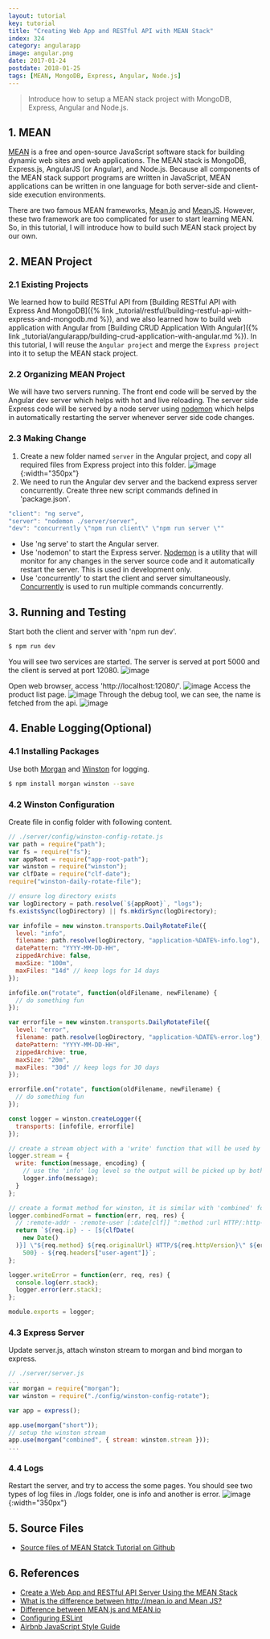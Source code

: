 ```yaml
---
layout: tutorial
key: tutorial
title: "Creating Web App and RESTful API with MEAN Stack"
index: 324
category: angularapp
image: angular.png
date: 2017-01-24
postdate: 2018-01-25
tags: [MEAN, MongoDB, Express, Angular, Node.js]
---
```


> Introduce how to setup a MEAN stack project with MongoDB, Express, Angular and Node.js.

## 1. MEAN
[MEAN](https://en.wikipedia.org/wiki/MEAN_(software_bundle)) is a free and open-source JavaScript software stack for building dynamic web sites and web applications. The MEAN stack is MongoDB, Express.js, AngularJS (or Angular), and Node.js. Because all components of the MEAN stack support programs are written in JavaScript, MEAN applications can be written in one language for both server-side and client-side execution environments.

There are two famous MEAN frameworks, [Mean.io](http://mean.io/) and [MeanJS](http://meanjs.org/). However, these two framework are too complicated for user to start learning MEAN. So, in this tutorial, I will introduce how to build such MEAN stack project by our own.

## 2. MEAN Project
### 2.1 Existing Projects
We learned how to build RESTful API from [Building RESTful API with Express And MongoDB]({% link _tutorial/restful/building-restful-api-with-express-and-mongodb.md %}), and we also learned how to build web application with Angular from [Building CRUD Application With Angular]({% link _tutorial/angularapp/building-crud-application-with-angular.md %}). In this tutorial, I will reuse the `Angular project` and merge the `Express project` into it to setup the MEAN stack project.
### 2.2 Organizing MEAN Project
We will have two servers running. The front end code will be served by the Angular dev server which helps with hot and live reloading. The server side Express code will be served by a node server using [nodemon](https://nodemon.io/) which helps in automatically restarting the server whenever server side code changes.
### 2.3 Making Change
1) Create a new folder named `server` in the Angular project, and copy all required files from Express project into this folder.
![image](/public/images/frontend/324/merge.png){:width="350px"}
2) We need to run the Angular dev server and the backend express server concurrently. Create three new script commands defined in 'package.json'.
```javascript
"client": "ng serve",
"server": "nodemon ./server/server",
"dev": "concurrently \"npm run client\" \"npm run server \""
```
* Use 'ng serve' to start the Angular server.
* Use 'nodemon' to start the Express server. [Nodemon](https://nodemon.io/) is a utility that will monitor for any changes in the server source code and it automatically restart the server. This is used in development only.
* Use 'concurrently' to start the client and server simultaneously. [Concurrently](https://github.com/kimmobrunfeldt/concurrently) is used to run multiple commands concurrently.

## 3. Running and Testing
Start both the client and server with 'npm run dev'.
```sh
$ npm run dev
```
You will see two services are started. The server is served at port 5000 and the client is served at port 12080.
![image](/public/images/frontend/324/start.png)

Open web browser, access 'http://localhost:12080/'.
![image](/public/images/frontend/324/homepage.png)
Access the product list page.
![image](/public/images/frontend/324/productlist.png)
Through the debug tool, we can see, the name is fetched from the api.
![image](/public/images/frontend/324/api.png)

## 4. Enable Logging(Optional)
### 4.1 Installing Packages
Use both [Morgan](https://github.com/expressjs/morgan) and [Winston](https://github.com/winstonjs/winston) for logging.  
```sh
$ npm install morgan winston --save
```
### 4.2 Winston Configuration
Create file in config folder with following content.
```javascript
// ./server/config/winston-config-rotate.js
var path = require("path");
var fs = require("fs");
var appRoot = require("app-root-path");
var winston = require("winston");
var clfDate = require("clf-date");
require("winston-daily-rotate-file");

// ensure log directory exists
var logDirectory = path.resolve(`${appRoot}`, "logs");
fs.existsSync(logDirectory) || fs.mkdirSync(logDirectory);

var infofile = new winston.transports.DailyRotateFile({
  level: "info",
  filename: path.resolve(logDirectory, "application-%DATE%-info.log"),
  datePattern: "YYYY-MM-DD-HH",
  zippedArchive: false,
  maxSize: "100m",
  maxFiles: "14d" // keep logs for 14 days
});

infofile.on("rotate", function(oldFilename, newFilename) {
  // do something fun
});

var errorfile = new winston.transports.DailyRotateFile({
  level: "error",
  filename: path.resolve(logDirectory, "application-%DATE%-error.log"),
  datePattern: "YYYY-MM-DD-HH",
  zippedArchive: true,
  maxSize: "20m",
  maxFiles: "30d" // keep logs for 30 days
});

errorfile.on("rotate", function(oldFilename, newFilename) {
  // do something fun
});

const logger = winston.createLogger({
  transports: [infofile, errorfile]
});

// create a stream object with a 'write' function that will be used by `morgan`. This stream is based on node.js stream https://nodejs.org/api/stream.html.
logger.stream = {
  write: function(message, encoding) {
    // use the 'info' log level so the output will be picked up by both transports
    logger.info(message);
  }
};

// create a format method for winston, it is similar with 'combined' format in morgan
logger.combinedFormat = function(err, req, res) {
  // :remote-addr - :remote-user [:date[clf]] ":method :url HTTP/:http-version" :status :res[content-length] ":referrer" ":user-agent"
  return `${req.ip} - - [${clfDate(
    new Date()
  )}] \"${req.method} ${req.originalUrl} HTTP/${req.httpVersion}\" ${err.status ||
    500} - ${req.headers["user-agent"]}`;
};

logger.writeError = function(err, req, res) {
  console.log(err.stack);
  logger.error(err.stack);
};

module.exports = logger;
```
### 4.3 Express Server
Update server.js, attach winston stream to morgan and bind morgan to express.
```javascript
// ./server/server.js
...
var morgan = require("morgan");
var winston = require("./config/winston-config-rotate");

var app = express();

app.use(morgan("short"));
// setup the winston stream
app.use(morgan("combined", { stream: winston.stream }));
...
```
### 4.4 Logs
Restart the server, and try to access the some pages. You should see two types of log files in ./logs folder, one is info and another is error.
![image](/public/images/frontend/324/logs.png){:width="350px"}

## 5. Source Files
* [Source files of MEAN Statck Tutorial on Github](https://github.com/jojozhuang/Tutorials/tree/master/MEANStackTutorial)

## 6. References
* [Create a Web App and RESTful API Server Using the MEAN Stack](https://devcenter.heroku.com/articles/mean-apps-restful-api)
* [What is the difference between http://mean.io and Mean JS?](https://www.quora.com/What-is-the-difference-between-http-mean-io-and-Mean-JS)
* [Difference between MEAN.js and MEAN.io](https://stackoverflow.com/questions/23199392/difference-between-mean-js-and-mean-io)
* [Configuring ESLint](https://eslint.org/docs/user-guide/configuring)
* [Airbnb JavaScript Style Guide](https://github.com/airbnb/javascript)
